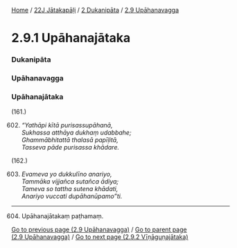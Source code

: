 
[Home](/) / [22J Jātakapāḷi](../../../22J.md) / [2 Dukanipāta](../../2.md) / [2.9 Upāhanavagga](../2.9.md)

# 2.9.1 Upāhanajātaka

### Dukanipāta

### Upāhanavagga

### Upāhanajātaka

(161.)

602. _“Yathāpi kītā purisassupāhanā,_  
_Sukhassa atthāya dukhaṃ udabbahe;_  
_Ghammābhitattā thalasā papīḷitā,_  
_Tasseva pāde purisassa khādare._  


(162.)

603. _Evameva yo dukkulīno anariyo,_  
_Tammāka vijjañca sutañca ādiya;_  
_Tameva so tattha sutena khādati,_  
_Anariyo vuccati dupāhanūpamo”ti._  


---

604. Upāhanajātakaṃ paṭhamaṃ.



[Go to previous page (2.9 Upāhanavagga)](../2.9.md) / [Go to parent page (2.9 Upāhanavagga)](../2.9.md) / [Go to next page (2.9.2 Vīṇāguṇajātaka)](2.9.2.md)


